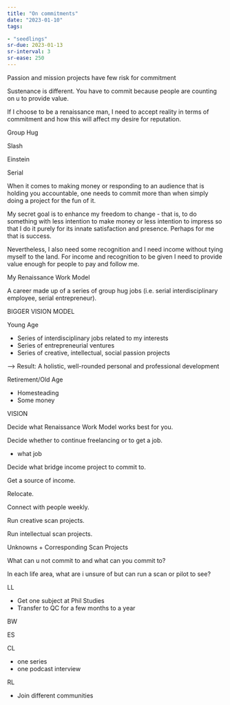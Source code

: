 ```yaml
---
title: "On commitments"
date: "2023-01-10"
tags:

- "seedlings"
sr-due: 2023-01-13
sr-interval: 3
sr-ease: 250
---
```


Passion and mission projects have few risk for commitment

Sustenance is different. You have to commit because people are counting on u to provide value.

If I choose to be a renaissance man, I need to accept reality in terms of commitment and how this will affect my desire for reputation.

Group Hug

Slash

Einstein

Serial

When it comes to making money or responding to an audience that is holding you accountable, one needs to commit more than when simply doing a project for the fun of it.

My secret goal is to enhance my freedom to change - that is, to do something with less intention to make money or less intention to impress so that I do it purely for its innate satisfaction and presence. Perhaps for me that is success.

Nevertheless, I also need some recognition and I need income without tying myself to the land. For income and recognition to be given I need to provide value enough for people to pay and follow me.

My Renaissance Work Model

A  career made up of a series of group hug jobs (i.e. serial interdisciplinary employee, serial entrepreneur).

BIGGER VISION MODEL

Young Age

- Series of interdisciplinary jobs related to my interests
- Series of entrepreneurial ventures
- Series of creative, intellectual, social passion projects

\--> Result: A holistic, well-rounded personal and professional development

Retirement/Old Age

- Homesteading
- Some money

VISION

Decide what Renaissance Work Model works best for you.

Decide whether to continue freelancing or to get a job.

- what job

Decide what bridge income project to commit to.

Get a source of income.

Relocate.

Connect with people weekly.

Run creative scan projects.

Run intellectual scan projects.

Unknowns + Corresponding Scan Projects

What can u not commit to and what can you commit to?

In each life area, what are i unsure of but can run a scan or pilot to see?

LL

- Get one subject at Phil Studies
- Transfer to QC for a few months to a year

BW

ES

CL

- one series
- one podcast interview

RL

- Join different communities

